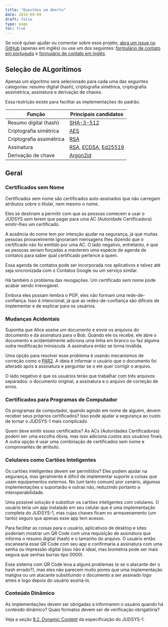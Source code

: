 ```yaml
---
title: "Questões em Aberto"
date: 2018-09-09
draft: false
type: page
toc: true
---
```



Se você quiser ajudar ou comentar sobre esse projeto, [abra um issue no GitHub](https://github.com/JUDSYS/v1Spec/issues) (apenas em inglês) ou use um dos seguintes: [formulário de contato em português](https://goo.gl/forms/0ZvcYGGLDq9EA22C3) e [formulário de contato em inglês](https://goo.gl/forms/uijCieF4cWvsPTHX2).

## Seleção de ALgorítimos

Apenas um algoritmo será selecionado para cada uma das seguintes categorias: resumo digital (hash), criptografia simétrica, criptografia assimétrica, assinatura e derivação de chaves.

Essa restrição existe para facilitar as implementações do padrão.

| Função                   | Principais candidatos       |
|--------------------------|-----------------------------|
| Resumo digital (hash)    | [SHA-3-512]                 |
| Criptografia simétrica   | [AES]                       |
| Criptografia assimétrica | [RSA]                       |
| Assinatura               | [RSA], [ECDSA], [Ed25519]   |
| Derivação de chave       | [Argon2id]                  |

[SHA-3-512]: https://en.wikipedia.org/wiki/SHA-3
[AES]: https://en.wikipedia.org/wiki/Advanced_Encryption_Standard
[RSA]: https://en.wikipedia.org/wiki/RSA_(cryptosystem)
[ECDSA]: https://en.wikipedia.org/wiki/ECDSA
[Argon2id]: https://en.wikipedia.org/wiki/Argon2
[Ed25519]: https://en.wikipedia.org/wiki/EdDSA#Ed25519

## Geral

### Certificados sem Nome

Certificados sem nome são certificados auto-assinados que não carregam atributos sobre o titular, nem mesmo o nome.

Eles se destinam a permitir com que as pessoas comecem a usar o JUDSYS sem terem que pagar para uma AC (Autoridade Certificadora) emitir-lhes um certificado.

A ausência do nome tem por intenção ajudar na segurança, já que muitas pessoas provavelmente ignorariam mensagens lhes dizendo que o certificado não foi emitido por uma AC. O lado negativo, entretanto, é que as pessoas seriam forçadas a manterem uma espécie de agenda de contatos para saber qual certificado pertence a quem.

Essa agenda de contatos pode ser incorporada nos aplicativos e talvez até seja sincronizada com o Contatos Google ou um serviço similar.

Há também o problema das revogações. Um certificado sem nome pode acabar sendo irrevogável.

Embora eles possam lembra o PGP, eles não formam uma rede-de-confiança. Isso é intencional, já que as redes-de-confiança são difíceis de implementar e de explicar para os usuários.

### Mudanças Acidentais

Suponha que Alice assine um documento e envie os arquivos do documento e da assinatura para o Bob. Quando ele os recebe, ele abre o documento e acidentalmente adiciona uma linha em branco ou faz alguma outra modificação minúscula. A assinatura então se torna inválida.

Uma opção para resolver esse problema é usando mecanismos de correção como o [PAR2]. A ideia é informar o usuário que o documento foi alterado após a assinatura e perguntar se o ele quer corrigir o arquivo.

O lado negativo é que os usuários terão que trabalhar com três arquivos separados: o documento original, a assinatura e o arquivo de correção de erros.

[PAR2]: https://en.wikipedia.org/wiki/Parchive

### Certificados para Programas de Computador

Os programas de computador, quando agindo em nome de alguém, devem receber seus próprios certificados? Isso pode ajudar a segurança ao custo de tornar o JUDSYS-1 mais complicado.

Quem deve emitir esses certificados? As ACs (Autoridades Certificadoras) podem ser uma escolha óbvia, mas isso adiciona custos aos usuários finais. A outra opção é usar uma combinação de certificados sem nome e comprovantes de atributo.

### Celulares como Cartões Inteligentes

Os cartões inteligentes devem ser permitidos? Eles podem ajudar na segurança, mas geralmente é difícil de implementar suporte a coisas que usam equipamentos externos. No (um tanto comum) pior cenário, algumas implementações o suportarão e outras não, reduzindo portanto a interoperabilidade.

Uma possível solução é substituir os cartões inteligentes com celulares. O usuário teria um app instalado em seu celular que é uma implementação completa do JUDSYS-1, mas cujas chaves ficam no armazenamento (um tanto) seguro que apenas esse app tem acesso.

Para facilitar as coisas para o usuário, aplicativos de desktop e sites poderiam mostrar um QR Code com uma requisição de assinatura que informa o resumo digital (hash) e o tamanho do arquivo. O usuário então escanearia esse QR Code com seu app e confirmaria a assinatura com uma senha ou impressão digital (isso não é ideal, mas biometria pode ser mais segura que senhas burras tipo 0000).

Esse sistema com QR Code leva a alguns problemas (e se o atacante der o hash errado?), mas eles não parecem muito piores que uma implementação maligna ou um atacante substituindo o documento a ser assinado logo antes e logo depois do usuário assiná-lo.

### Conteúdo Dinâmico

As implementações devem ser obrigadas a informarem o usuário quando há conteúdo dinâmico? Quais formatos devem ser de verificação obrigatória?


Veja a seção [9.2. Dynamic Content](/specs/draft-judsys1-latest.html#rfc.section.9.2) da especificação do JUDSYS-1.
